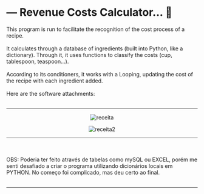 # — Revenue Costs Calculator... 🐍
This program is run to facilitate the recognition of the cost process of a recipe.
<br><br>
It calculates through a database of ingredients (built into Python, like a dictionary). Through it, it uses functions to classify the costs (cup, tablespoon, teaspoon...).
<br><br>
According to its conditioners, it works with a Looping, updating the cost of the recipe with each ingredient added.
<br><br>
Here are the software attachments:
<br><br>
<hr>
<div align="center">
  
  ![receita](https://user-images.githubusercontent.com/72578580/169463207-8efb9825-c35f-4a90-8842-b7c7a74f7f21.PNG)
  
  ![receita2](https://user-images.githubusercontent.com/72578580/169463264-c8cd00b2-de24-43f1-ba3d-be68045126c0.PNG)

  
  
</div>

<hr>
<br><br>
OBS: Poderia ter feito através de tabelas como mySQL ou EXCEL, porém me senti desafiado a criar o programa utilizando dicionários locais em PYTHON. No começo foi complicado, mas deu certo ao final.
<br><br>
<hr>
